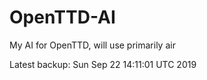 # OpenTTD-AI
My AI for OpenTTD, will use primarily air

Latest backup: Sun Sep 22 14:11:01 UTC 2019

